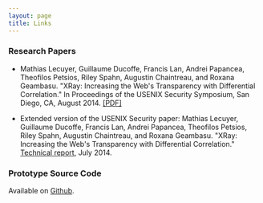 ```yaml
---
layout: page
title: Links
---
```


### Research Papers

* Mathias Lecuyer, Guillaume Ducoffe, Francis Lan, Andrei Papancea,
Theofilos Petsios, Riley Spahn, Augustin Chaintreau, and Roxana Geambasu. 
"XRay: Increasing the Web's Transparency with Differential Correlation."
In Proceedings of the USENIX Security Symposium, San Diego, CA, August 2014.
<a href="{{ site.baseurl }}/public/usenix14lecuyer.pdf" target="_top">[PDF]</a>

* Extended version of the USENIX Security paper:
Mathias Lecuyer, Guillaume Ducoffe, Francis Lan, Andrei Papancea,
Theofilos Petsios, Riley Spahn, Augustin Chaintreau, and Roxana Geambasu.
"XRay: Increasing the Web's Transparency with Differential Correlation."
<a href="http://arxiv.org/abs/1407.2323" target="_top">Technical report</a>, July 2014.


### Prototype Source Code

Available on <a href="https://github.com/matlecu/xray" target="_top">Github</a>.
